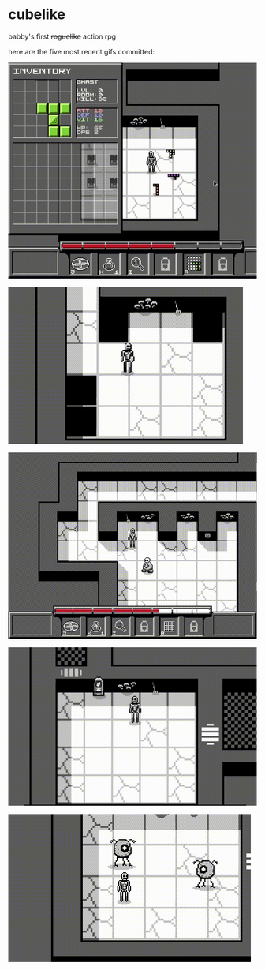 # cubelike
babby's first ~~roguelike~~ action rpg 

here are the five most recent gifs committed:

![69_inventory_in_hotbar.gif](gifs/69_inventory_in_hotbar.gif?raw=true "69_inventory_in_hotbar")

![68_holes.gif](gifs/68_holes.gif?raw=true "68_holes")

![67_hotbar_with_controls.gif](gifs/67_hotbar_with_controls.gif?raw=true "67_hotbar_with_controls")

![66_saving.gif](gifs/66_saving.gif?raw=true "66_saving")

![65_screen_shake.gif](gifs/65_screen_shake.gif?raw=true "65_screen_shake")

